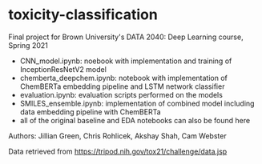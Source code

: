 # toxicity-classification

Final project for Brown University's DATA 2040: Deep Learning course, Spring 2021

- CNN_model.ipynb: noebook with implementation and training of InceptionResNetV2 model
- chemberta_deepchem.ipynb: notebook with implementation of ChemBERTa embedding pipeline and LSTM network classifier
- evaluation.ipynb: evaluation scripts performed on the models
- SMILES_ensemble.ipynb: implementation of combined model including data embedding pipeline with ChemBERTa
- all of the original baseline and EDA notebooks can also be found here

Authors: Jillian Green, Chris Rohlicek, Akshay Shah, Cam Webster

Data retrieved from https://tripod.nih.gov/tox21/challenge/data.jsp
